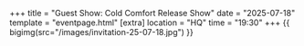 +++
title = "Guest Show: Cold Comfort Release Show"
date = "2025-07-18"
template = "eventpage.html"
[extra]
location = "HQ"
time = "19:30"
+++
{{ bigimg(src="/images/invitation-25-07-18.jpg") }}
